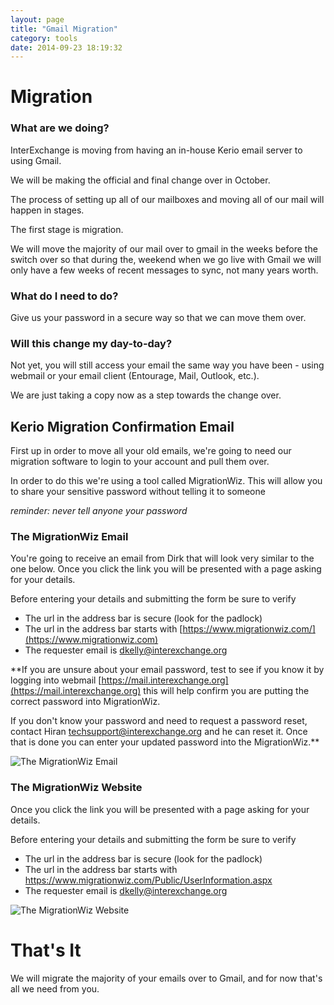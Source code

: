 ```yaml
---
layout: page
title: "Gmail Migration"
category: tools
date: 2014-09-23 18:19:32
---
```


# Migration

### What are we doing?

InterExchange is moving from having an in-house Kerio email server to using Gmail.

We will be making the official and final change over in October.

The process of setting up all of our mailboxes and moving all of our mail will happen in stages.

The first stage is migration.

We will move the majority of our mail over to gmail in the weeks before the switch over so that during the,
weekend when we go live with Gmail we will only have a few weeks of recent messages to sync, not many years worth.

### What do I need to do?

Give us your password in a secure way so that we can move them over.

### Will this change my day-to-day?

Not yet, you will still access your email the same way you have been - using webmail or your email client (Entourage, Mail, Outlook, etc.).

We are just taking a copy now as a step towards the change over.

## Kerio Migration Confirmation Email

First up in order to move all your old emails, we're going to need our migration software to login to your account and pull them over.

In order to do this we're using a tool called MigrationWiz. This will allow you to share your sensitive password without telling it to someone

_reminder: never tell anyone your password_

### The MigrationWiz Email

You're going to receive an email from Dirk that will look very similar to the one below.
Once you click the link you will be presented with a page asking for your details.

Before entering your details and submitting the form be sure to verify

* The url in the address bar is secure (look for the padlock)
* The url in the address bar starts with [https://www.migrationwiz.com/](https://www.migrationwiz.com)
* The requester email is dkelly@interexchange.org

**If you are unsure about your email password, test to see if you know it by logging into webmail 
[https://mail.interexchange.org](https://mail.interexchange.org) this will help confirm you are putting the correct password into MigrationWiz.

If you don't know your password and need to request a password reset, contact Hiran techsupport@interexchange.org and he can reset it. Once that is done you can enter your updated password into the MigrationWiz.**

![The MigrationWiz Email](https://cloud.githubusercontent.com/assets/81055/4381286/91984864-4373-11e4-837c-fb1e75f0c28a.png)

### The MigrationWiz Website

Once you click the link you will be presented with a page asking for your details.

Before entering your details and submitting the form be sure to verify

* The url in the address bar is secure (look for the padlock)
* The url in the address bar starts with https://www.migrationwiz.com/Public/UserInformation.aspx
* The requester email is dkelly@interexchange.org

![The MigrationWiz Website](https://cloud.githubusercontent.com/assets/81055/4381318/23fabe94-4374-11e4-81a2-c363142c3671.png)

# That's It

We will migrate the majority of your emails over to Gmail, and for now that's all we need from you.
